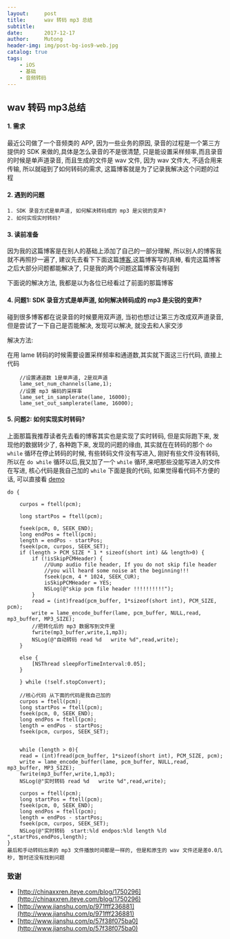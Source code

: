 ```yaml
---
layout:     post
title:      wav 转码 mp3 总结
subtitle:   
date:       2017-12-17
author:     Mutong
header-img: img/post-bg-ios9-web.jpg
catalog: true
tags:
    - iOS
    - 基础
    - 音频转码
---
```



## wav 转码 mp3总结

#### 1. 需求
最近公司做了一个音频类的 APP, 因为一些业务的原因, 录音的过程是一个第三方提供的 SDK 来做的,具体是怎么录音的不是很清楚, 只是能设置采样频率,而且录音的时候是单声道录音, 而且生成的文件是 wav 文件, 因为 wav 文件大, 不适合用来传输, 所以就碰到了如何转码的需求, 这篇博客就是为了记录我解决这个问题的过程

#### 2. 遇到的问题
    1. SDK 录音方式是单声道, 如何解决转码成的 mp3 是尖锐的变声?
    2. 如何实现实时转码? 

#### 3. 读前准备

因为我的这篇博客是在别人的基础上添加了自己的一部分理解, 所以别人的博客我就不再照抄一遍了, 建议先去看下下面这篇[博客](http://www.jianshu.com/p/971fff236881),这篇博客写的真棒, 看完这篇博客之后大部分问题都能解决了, 只是我的两个问题这篇博客没有碰到

下面说的解决方法, 我都是以为各位已经看过了前面的那篇博客

#### 4. 问题1: SDK 录音方式是单声道,  如何解决转码成的 mp3 是尖锐的变声?

碰到很多博客都在说录音的时候要用双声道, 当初也想过让第三方改成双声道录音, 但是尝试了一下自己是否能解决, 发现可以解决, 就没去和人家交涉
	
解决方法:
		
在用 lame 转码的时候需要设置采样频率和通道数,其实就下面这三行代码, 直接上代码

```
    //设置通道数 1是单声道, 2是双声道
    lame_set_num_channels(lame,1);
    //设置 mp3 编码的采样率
    lame_set_in_samplerate(lame, 16000);
    lame_set_out_samplerate(lame, 16000);
```

#### 5. 问题2: 如何实现实时转码? 
上面那篇我推荐读者先去看的博客其实也是实现了实时转码, 但是实际跑下来, 发现他的数据转少了, 各种跑下来, 发现的问题的缘由, 其实就在在转码的那个 `do while` 循环在停止转码的时候, 有些转码文件没有写进入, 刚好有些文件没有转码, 所以在 `do while` 循环以后,我又加了一个 `while` 循环,来吧那些没能写进入的文件在写进, 核心代码是我自己加的 `while`  下面是我的代码, 如果觉得看代码不方便的话, 可以直接看 [demo](https://github.com/SuperMutong/wavConvertMP3)
	 
```
do {

    curpos = ftell(pcm);

    long startPos = ftell(pcm);

    fseek(pcm, 0, SEEK_END);
    long endPos = ftell(pcm);
    length = endPos - startPos;
    fseek(pcm, curpos, SEEK_SET);
    if (length > PCM_SIZE * 1 * sizeof(short int) && length>0) {
        if (!isSkipPCMHeader) {
            //Uump audio file header, If you do not skip file header
            //you will heard some noise at the beginning!!!
            fseek(pcm, 4 * 1024, SEEK_CUR);
            isSkipPCMHeader = YES;
            NSLog(@"skip pcm file header !!!!!!!!!!");
        }
        read = (int)fread(pcm_buffer, 1*sizeof(short int), PCM_SIZE, pcm);
        write = lame_encode_buffer(lame, pcm_buffer, NULL,read, mp3_buffer, MP3_SIZE);
        //把转化后的 mp3 数据写到文件里
        fwrite(mp3_buffer,write,1,mp3);
        NSLog(@"自动转码 read %d   write %d",read,write);
    }

    else {
        [NSThread sleepForTimeInterval:0.05];
    }

    } while (!self.stopConvert);

    //核心代码 从下面的代码是我自己加的
    curpos = ftell(pcm);
    long startPos = ftell(pcm);
    fseek(pcm, 0, SEEK_END);
    long endPos = ftell(pcm);
    length = endPos - startPos;
    fseek(pcm, curpos, SEEK_SET);


    while (length > 0){
    read = (int)fread(pcm_buffer, 1*sizeof(short int), PCM_SIZE, pcm);
    write = lame_encode_buffer(lame, pcm_buffer, NULL,read, mp3_buffer, MP3_SIZE);
    fwrite(mp3_buffer,write,1,mp3);
    NSLog(@"实时转码 read %d   write %d",read,write);

    curpos = ftell(pcm);
    long startPos = ftell(pcm);
    fseek(pcm, 0, SEEK_END);
    long endPos = ftell(pcm);
    length = endPos - startPos;
    fseek(pcm, curpos, SEEK_SET);
    NSLog(@"实时转码  start:%ld endpos:%ld length %ld ",startPos,endPos,length);
}
最后和手动转码出来的 mp3 文件播放时间都是一样的, 但是和原生的 wav 文件还是差0.0几秒, 暂时还没有找到问题
```

### 致谢

* [http://chinaxxren.iteye.com/blog/1750296](http://chinaxxren.iteye.com/blog/1750296)
* [http://www.jianshu.com/p/971fff236881](http://www.jianshu.com/p/971fff236881)
* [http://www.jianshu.com/p/57f38f075ba0](http://www.jianshu.com/p/57f38f075ba0)
